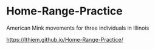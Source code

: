# Home-Range-Practice
American Mink movements for three individuals in Illinois 

https://lthiem.github.io/Home-Range-Practice/

